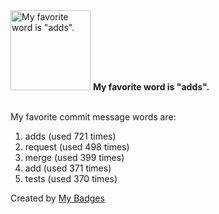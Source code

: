 <img src="https://my-badges.github.io/my-badges/favorite-word.png" alt="My favorite word is &quot;adds&quot;." title="My favorite word is &quot;adds&quot;." width="128">
<strong>My favorite word is &quot;adds&quot;.</strong>
<br><br>

My favorite commit message words are:

1. adds (used 721 times)
2. request (used 498 times)
3. merge (used 399 times)
4. add (used 371 times)
5. tests (used 370 times)


Created by <a href="https://github.com/my-badges/my-badges">My Badges</a>